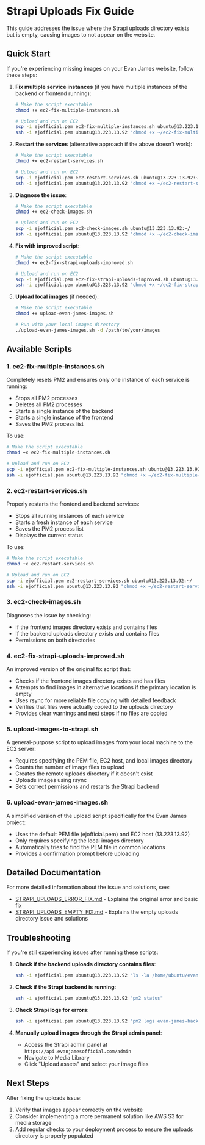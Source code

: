 # Strapi Uploads Fix Guide

This guide addresses the issue where the Strapi uploads directory exists but is empty, causing images to not appear on the website.

## Quick Start

If you're experiencing missing images on your Evan James website, follow these steps:

1. **Fix multiple service instances** (if you have multiple instances of the backend or frontend running):
   ```bash
   # Make the script executable
   chmod +x ec2-fix-multiple-instances.sh
   
   # Upload and run on EC2
   scp -i ejofficial.pem ec2-fix-multiple-instances.sh ubuntu@13.223.13.92:~/
   ssh -i ejofficial.pem ubuntu@13.223.13.92 "chmod +x ~/ec2-fix-multiple-instances.sh && sudo ~/ec2-fix-multiple-instances.sh"
   ```

2. **Restart the services** (alternative approach if the above doesn't work):
   ```bash
   # Make the script executable
   chmod +x ec2-restart-services.sh
   
   # Upload and run on EC2
   scp -i ejofficial.pem ec2-restart-services.sh ubuntu@13.223.13.92:~/
   ssh -i ejofficial.pem ubuntu@13.223.13.92 "chmod +x ~/ec2-restart-services.sh && sudo ~/ec2-restart-services.sh"
   ```

2. **Diagnose the issue**:
   ```bash
   # Make the script executable
   chmod +x ec2-check-images.sh
   
   # Upload and run on EC2
   scp -i ejofficial.pem ec2-check-images.sh ubuntu@13.223.13.92:~/
   ssh -i ejofficial.pem ubuntu@13.223.13.92 "chmod +x ~/ec2-check-images.sh && sudo ~/ec2-check-images.sh"
   ```

3. **Fix with improved script**:
   ```bash
   # Make the script executable
   chmod +x ec2-fix-strapi-uploads-improved.sh
   
   # Upload and run on EC2
   scp -i ejofficial.pem ec2-fix-strapi-uploads-improved.sh ubuntu@13.223.13.92:~/
   ssh -i ejofficial.pem ubuntu@13.223.13.92 "chmod +x ~/ec2-fix-strapi-uploads-improved.sh && sudo ~/ec2-fix-strapi-uploads-improved.sh"
   ```

4. **Upload local images** (if needed):
   ```bash
   # Make the script executable
   chmod +x upload-evan-james-images.sh
   
   # Run with your local images directory
   ./upload-evan-james-images.sh -d /path/to/your/images
   ```

## Available Scripts

### 1. ec2-fix-multiple-instances.sh

Completely resets PM2 and ensures only one instance of each service is running:
- Stops all PM2 processes
- Deletes all PM2 processes
- Starts a single instance of the backend
- Starts a single instance of the frontend
- Saves the PM2 process list

To use:
```bash
# Make the script executable
chmod +x ec2-fix-multiple-instances.sh

# Upload and run on EC2
scp -i ejofficial.pem ec2-fix-multiple-instances.sh ubuntu@13.223.13.92:~/
ssh -i ejofficial.pem ubuntu@13.223.13.92 "chmod +x ~/ec2-fix-multiple-instances.sh && sudo ~/ec2-fix-multiple-instances.sh"
```

### 2. ec2-restart-services.sh

Properly restarts the frontend and backend services:
- Stops all running instances of each service
- Starts a fresh instance of each service
- Saves the PM2 process list
- Displays the current status

To use:
```bash
# Make the script executable
chmod +x ec2-restart-services.sh

# Upload and run on EC2
scp -i ejofficial.pem ec2-restart-services.sh ubuntu@13.223.13.92:~/
ssh -i ejofficial.pem ubuntu@13.223.13.92 "chmod +x ~/ec2-restart-services.sh && sudo ~/ec2-restart-services.sh"
```

### 3. ec2-check-images.sh

Diagnoses the issue by checking:
- If the frontend images directory exists and contains files
- If the backend uploads directory exists and contains files
- Permissions on both directories

### 4. ec2-fix-strapi-uploads-improved.sh

An improved version of the original fix script that:
- Checks if the frontend images directory exists and has files
- Attempts to find images in alternative locations if the primary location is empty
- Uses rsync for more reliable file copying with detailed feedback
- Verifies that files were actually copied to the uploads directory
- Provides clear warnings and next steps if no files are copied

### 5. upload-images-to-strapi.sh

A general-purpose script to upload images from your local machine to the EC2 server:
- Requires specifying the PEM file, EC2 host, and local images directory
- Counts the number of image files to upload
- Creates the remote uploads directory if it doesn't exist
- Uploads images using rsync
- Sets correct permissions and restarts the Strapi backend

### 6. upload-evan-james-images.sh

A simplified version of the upload script specifically for the Evan James project:
- Uses the default PEM file (ejofficial.pem) and EC2 host (13.223.13.92)
- Only requires specifying the local images directory
- Automatically tries to find the PEM file in common locations
- Provides a confirmation prompt before uploading

## Detailed Documentation

For more detailed information about the issue and solutions, see:

- [STRAPI_UPLOADS_ERROR_FIX.md](docs/STRAPI_UPLOADS_ERROR_FIX.md) - Explains the original error and basic fix
- [STRAPI_UPLOADS_EMPTY_FIX.md](docs/STRAPI_UPLOADS_EMPTY_FIX.md) - Explains the empty uploads directory issue and solutions

## Troubleshooting

If you're still experiencing issues after running these scripts:

1. **Check if the backend uploads directory contains files**:
   ```bash
   ssh -i ejofficial.pem ubuntu@13.223.13.92 "ls -la /home/ubuntu/evan-james-project/backend/public/uploads"
   ```

2. **Check if the Strapi backend is running**:
   ```bash
   ssh -i ejofficial.pem ubuntu@13.223.13.92 "pm2 status"
   ```

3. **Check Strapi logs for errors**:
   ```bash
   ssh -i ejofficial.pem ubuntu@13.223.13.92 "pm2 logs evan-james-backend"
   ```

4. **Manually upload images through the Strapi admin panel**:
   - Access the Strapi admin panel at `https://api.evanjamesofficial.com/admin`
   - Navigate to Media Library
   - Click "Upload assets" and select your image files

## Next Steps

After fixing the uploads issue:

1. Verify that images appear correctly on the website
2. Consider implementing a more permanent solution like AWS S3 for media storage
3. Add regular checks to your deployment process to ensure the uploads directory is properly populated
